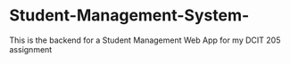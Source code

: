 ﻿# Student-Management-System-
 This is the backend for a Student Management Web App for my DCIT 205 assignment
